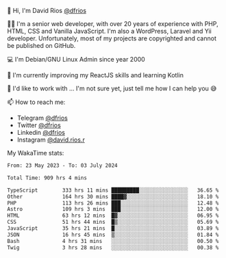 👋 Hi, I'm David Rios [@dfrios](https://github.com/dfrios)

👨‍💻 I'm a senior web developer, with over 20 years of experience with PHP, HTML, CSS and Vanilla JavaScript. I'm also a WordPress, Laravel and Yii developer. Unfortunately, most of my projects are copyrighted and cannot be published on GitHub.

💻 I'm Debian/GNU Linux Admin since year 2000

🌱 I'm currently improving my ReactJS skills and learning Kotlin

💞️ I'd like to work with ... I'm not sure yet, just tell me how I can help you 😅


📫 How to reach me:
* Telegram [@dfrios](https://t.me/dfrios)
* Twitter [@dfrios](https://twitter.com/dfrios)
* Linkedin [@dfrios](https://linkedin.com/in/dfrios)
* Instagram [@david.rios.r](https://instagram.com/david.rios.r)



My WakaTime stats:
<!--START_SECTION:waka-->

```txt
From: 23 May 2023 - To: 03 July 2024

Total Time: 909 hrs 4 mins

TypeScript        333 hrs 11 mins █████████░░░░░░░░░░░░░░░░   36.65 %
Other             164 hrs 30 mins ████▓░░░░░░░░░░░░░░░░░░░░   18.10 %
PHP               113 hrs 26 mins ███░░░░░░░░░░░░░░░░░░░░░░   12.48 %
Astro             109 hrs 3 mins  ███░░░░░░░░░░░░░░░░░░░░░░   12.00 %
HTML              63 hrs 12 mins  █▓░░░░░░░░░░░░░░░░░░░░░░░   06.95 %
CSS               51 hrs 44 mins  █▒░░░░░░░░░░░░░░░░░░░░░░░   05.69 %
JavaScript        35 hrs 21 mins  █░░░░░░░░░░░░░░░░░░░░░░░░   03.89 %
JSON              16 hrs 45 mins  ▒░░░░░░░░░░░░░░░░░░░░░░░░   01.84 %
Bash              4 hrs 31 mins   ░░░░░░░░░░░░░░░░░░░░░░░░░   00.50 %
Twig              3 hrs 28 mins   ░░░░░░░░░░░░░░░░░░░░░░░░░   00.38 %
```

<!--END_SECTION:waka-->
